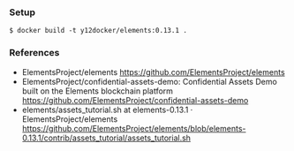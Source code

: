 ### Setup

```
$ docker build -t y12docker/elements:0.13.1 .
```

### References
* ElementsProject/elements https://github.com/ElementsProject/elements
* ElementsProject/confidential-assets-demo: Confidential Assets Demo built on the Elements blockchain platform  https://github.com/ElementsProject/confidential-assets-demo
* elements/assets_tutorial.sh at elements-0.13.1 · ElementsProject/elements  https://github.com/ElementsProject/elements/blob/elements-0.13.1/contrib/assets_tutorial/assets_tutorial.sh
